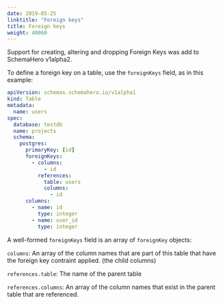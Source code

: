 ```yaml
---
date: 2019-05-25
linktitle: "Foreign keys"
title: Foreign keys
weight: 40060
---
```


Support for creating, altering and dropping Foreign Keys was add to SchemaHero v1alpha2.

To define a foreign key on a table, use the `foreignKeys` field, as in this example:

```yaml
apiVersion: schemas.schemahero.io/v1alpha1
kind: Table
metadata:
  name: users
spec:
  database: testdb
  name: projects
  schema:
    postgres:
      primaryKey: [id]
      foreignKeys:
        - columns:
            - id
          references:
            table: users
            columns:
              - id
      columns:
        - name: id
          type: integer
        - name: user_id
          type: integer
```

A well-formed `foreignKeys` field is an array of `foreignKey` objects:

`columns`: An array of the column names that are part of this table that have the foreign key contraint applied. (the child columns)

`references.table`: The name of the parent table

`references.columns`: An array of the column names that exist in the parent table that are referenced.
